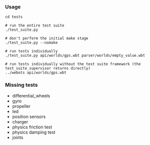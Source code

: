 ### Usage

```
cd tests

# run the entire test suite
./test_suite.py

# don't perform the initial make stage
./test_suite.py --nomake

# run tests individually
./test_suite.py api/worlds/gps.wbt parser/worlds/empty_value.wbt

# run tests individually without the test suite framework (the test_suite_supervisor returns directly)
../webots api/worlds/gps.wbt
```

### Missing tests

- differential_wheels
- gyro
- propeller
- led
- position sensors
- charger
- physics friction test
- physics damping test
- joints
